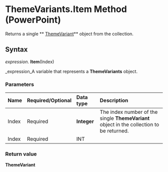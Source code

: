 
# ThemeVariants.Item Method (PowerPoint)

Returns a single  ** [ThemeVariant](de00374f-05fd-4cae-08f8-ef417cd944b5.md)** object from the collection.


## Syntax

 _expression_. **Item**(Index)

 _expression_A variable that represents a  **ThemeVariants** object.


### Parameters



|**Name**|**Required/Optional**|**Data type**|**Description**|
|:-----|:-----|:-----|:-----|
|Index|Required| **Integer**|The index number of the single  **ThemeVariant** object in the collection to be returned.|
|Index|Required|INT||

### Return value

 **ThemeVariant**

